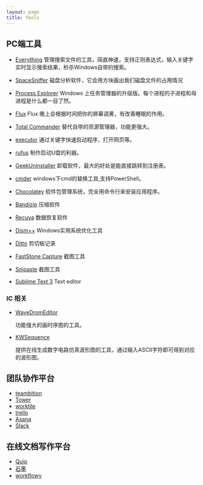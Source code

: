 ```yaml
---
layout: page
title: Tools
---
```


## PC端工具

- [Everything](http://www.voidtools.com/)
  管理搜索文件的工具，简直神速，支持正则表达式，输入关键字实时显示搜索结果，秒杀Windows自带的搜索。

- [SpaceSniffer](http://www.uderzo.it/main_products/space_sniffer/index.html)
  磁盘分析软件，它会用方块画出我们磁盘文件的占用情况

- [Process Explorer](http://download.cnet.com/Process-Explorer/3000-2094_4-10223605.html)
  Windows 上任务管理器的升级版。每个进程的子进程和母进程是什么都一目了然。

- [Flux](https://justgetflux.com/)
  Flux 晚上会根据时间把你的屏幕调黄，有改善睡眠的作用。</p>

- [Total Commander](http://www.ghisler.com/)
  替代自带的资源管理器，功能更强大。

- [executor](http://www.executor.dk/)
  通过关键字快速启动程序，打开网页等。

- [rufus](http://rufus.akeo.ie/)
  制作启动U盘的利器。

- [GeekUninstaller](http://www.geekuninstaller.com/)
  卸载软件，最大的好处是能直接跳转到注册表。

- [cmder](http://cmder.net/)
  windows下cmd的替换工具,支持PowerShell。

- [Chocolatey](https://chocolatey.org/)
  软件包管理系统，完全用命令行来安装应用程序。

- [Bandizip](https://www.bandisoft.com/bandizip/)
  压缩软件

- [Recuva](https://www.piriform.com/recuva/download)
  数据恢复软件

- [Dism++](https://www.chuyu.me/en/index.html)
  Windows实用系统优化工具

- [Ditto](http://ditto-cp.sourceforge.net/)
  剪切板记录

- [FastStone Capture](http://faststone.org/FSCaptureDetail.htm)
  截图工具

- [Snipaste](http://www.snapfiles.com/get/snipaste.html)
  截图工具

- [Sublime Text 3](https://www.sublimetext.com/3)
  Text editor


### IC 相关
- [WaveDromEditor](http://wavedrom.com/editor.html)

  功能强大的画时序图的工具。

- [KWSequence](http://kellen.wang/zh/kwsequence-javascript-project/)

  提供在线生成数字电路仿真波形图的工具，通过输入ASCII字符即可得到对应的波形图。

## 团队协作平台

- [teambition](https://www.teambition.com)
- [Tower](https://tower.im)
- [worktile](https://worktile.com)
- [trello](https://trello.com/)
- [Asana](https://asana.com/)
- [Slack](https://slack.com)

## 在线文档写作平台

- [Quip](https://quip.com/)
- [石墨](https://shimo.im/)
- [workflowy](https://workflowy.com/)